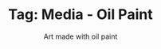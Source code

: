 ---
layout: portfolio
title: 'Tag: Media - Oil Paint'
subtitle: Art made with oil paint
permalink: /portfolio/tags/media/oil-paint
type: tag
uid: oil-paint
pagination:
    enabled: true
    tag: [oil-paint]
---